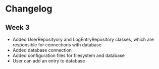 # Changelog

## Week 3
- Added UserReposityory and LogEntryRepository classes, which are responsible for connections with database
- Added database connection
- Added configuration files for filesystem and database
- User can add an entry to database
